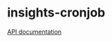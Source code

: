 # insights-cronjob

[API documentation](https://docs.github.com/en/rest/reference/repository-metrics#traffic)
